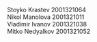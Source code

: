 Stoyko Krastev 2001321064<br>
Nikol Manolova 2001321011<br>
Vladimir Ivanov 2001321038<br>
Mitko Nedyalkov 2001321052<br>